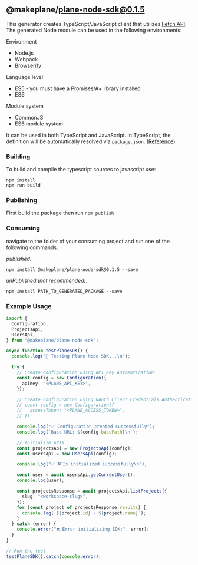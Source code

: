 ## @makeplane/plane-node-sdk@0.1.5

This generator creates TypeScript/JavaScript client that utilizes [Fetch API](https://fetch.spec.whatwg.org/). The generated Node module can be used in the following environments:

Environment
* Node.js
* Webpack
* Browserify

Language level
* ES5 - you must have a Promises/A+ library installed
* ES6

Module system
* CommonJS
* ES6 module system

It can be used in both TypeScript and JavaScript. In TypeScript, the definition will be automatically resolved via `package.json`. ([Reference](https://www.typescriptlang.org/docs/handbook/declaration-files/consumption.html))

### Building

To build and compile the typescript sources to javascript use:
```
npm install
npm run build
```

### Publishing

First build the package then run `npm publish`

### Consuming

navigate to the folder of your consuming project and run one of the following commands.

_published:_

```
npm install @makeplane/plane-node-sdk@0.1.5 --save
```

_unPublished (not recommended):_

```
npm install PATH_TO_GENERATED_PACKAGE --save
```

### Example Usage
```ts
import {
  Configuration,
  ProjectsApi,
  UsersApi,
} from "@makeplane/plane-node-sdk";

async function testPlaneSDK() {
  console.log("🚀 Testing Plane Node SDK...\n");

  try {
    // Create configuration using API Key Authentication
    const config = new Configuration({
      apiKey: "<PLANE_API_KEY>",
    });

    // Create configuration using OAuth Client Credentials Authentication
    // const config = new Configuration({
    //   accessToken: "<PLANE_ACCESS_TOKEN>",
    // });

    console.log("✅ Configuration created successfully");
    console.log(`Base URL: ${config.basePath}\n`);

    // Initialize APIs
    const projectsApi = new ProjectsApi(config);
    const usersApi = new UsersApi(config);

    console.log("✅ APIs initialized successfully\n");

    const user = await usersApi.getCurrentUser();
    console.log(user);

    const projectsResponse = await projectsApi.listProjects({
      slug: "<workspace-slug>",
    });
    for (const project of projectsResponse.results) {
      console.log(`${project.id} - ${project.name}`);
    }
  } catch (error) {
    console.error("❌ Error initializing SDK:", error);
  }
}

// Run the test
testPlaneSDK().catch(console.error);
```